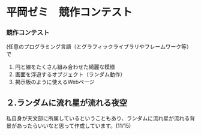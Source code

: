 # 平岡ゼミ　競作コンテスト
### 競作コンテスト
(任意のプログラミング言語（とグラフィックライブラリやフレームワーク等）で
1. 円と線をたくさん組み合わせた綺麗な模様
2. 画面を浮遊するオブジェクト（ランダム動作）
3. 掲示板のように使えるWebページ


## ２.ランダムに流れ星が流れる夜空
私自身が天文部に所属しているということもあり、ランダムに流れ星が流れる背景があったらいいなと思って作成しています。(11/15)
